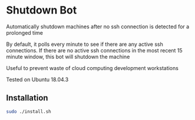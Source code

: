 # Shutdown Bot

Automatically shutdown machines after no ssh connection is detected for a prolonged time

By default, it polls every minute to see if there are any active ssh connections.
If there are no active ssh connections in the most recent 15 minute window,
this bot will shutdown the machine

Useful to prevent waste of cloud computing development workstations

Tested on Ubuntu 18.04.3

## Installation
```bash
sudo ./install.sh
```